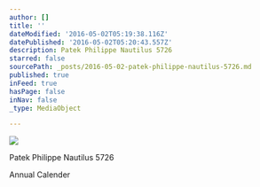 ```yaml
---
author: []
title: ''
dateModified: '2016-05-02T05:19:38.116Z'
datePublished: '2016-05-02T05:20:43.557Z'
description: Patek Philippe Nautilus 5726
starred: false
sourcePath: _posts/2016-05-02-patek-philippe-nautilus-5726.md
published: true
inFeed: true
hasPage: false
inNav: false
_type: MediaObject

---
```

![](https://the-grid-user-content.s3-us-west-2.amazonaws.com/0de05c11-ef4f-48eb-93ff-951f102d78c6.jpg)

Patek Philippe Nautilus 5726

Annual Calender